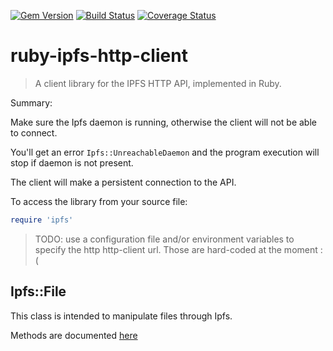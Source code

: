 [![Gem Version](https://badge.fury.io/rb/ruby-ipfs-http-client.svg)](https://badge.fury.io/rb/ruby-ipfs-http-client)
[![Build Status](https://travis-ci.org/tbenett/ruby-ipfs-http-client.svg?branch=master)](https://travis-ci.org/tbenett/ruby-ipfs-http-client)
[![Coverage Status](https://coveralls.io/repos/github/tbenett/ruby-ipfs-http-client/badge.svg?branch=master)](https://coveralls.io/github/tbenett/ruby-ipfs-http-client?branch=master)

# ruby-ipfs-http-client

> A client library for the IPFS HTTP API, implemented in Ruby.

Summary:

Make sure the Ipfs daemon is running, otherwise
the client will not be able to connect.

You'll get an error `Ipfs::UnreachableDaemon` and the program
execution will stop if daemon is not present.

The client will make a persistent connection to the API.

To access the library from your source file:

```ruby
require 'ipfs'
```

> TODO: use a configuration file and/or environment variables to specify the http http-client url.
Those are hard-coded at the moment :(

## Ipfs::File

This class is intended to manipulate files through Ipfs.

Methods are documented [here](https://www.rubydoc.info/gems/ruby-ipfs-http-client/Ipfs/File)
